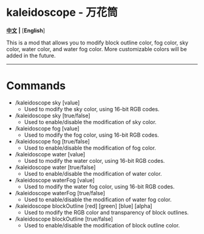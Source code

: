 # kaleidoscope - 万花筒

[**中文**](README.md) **|** [**English**]

This is a mod that allows you to modify block outline color, fog color, sky color, water color, and water fog color. More customizable colors will be added in the future.



---



# Commands

- /kaleidoscope sky [value]
  - Used to modify the sky color, using 16-bit RGB codes.
- /kaleidoscope sky [true/false]
  - Used to enable/disable the modification of sky color.
- /kaleidoscope fog [value]
  - Used to modify the fog color, using 16-bit RGB codes.
- /kaleidoscope fog [true/false]
  - Used to enable/disable the modification of fog color.
- /kaleidoscope water [value]
  - Used to modify the water color, using 16-bit RGB codes.
- /kaleidoscope water [true/false]
  - Used to enable/disable the modification of water color.
- /kaleidoscope waterFog [value]
  - Used to modify the water fog color, using 16-bit RGB codes.
- /kaleidoscope waterFog [true/false]
  - Used to enable/disable the modification of water fog color.
- /kaleidoscope blockOutline [red] [green] [blue] [alpha]
  - Used to modify the RGB color and transparency of block outlines.
- /kaleidoscope blockOutline [true/false]
  - Used to enable/disable the modification of block outline color.
